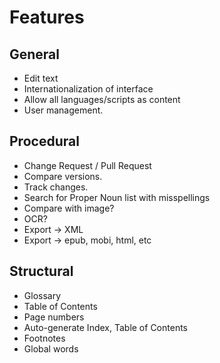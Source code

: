 # Features

## General
- Edit text
- Internationalization of interface
- Allow all languages/scripts as content
- User management.

## Procedural
- Change Request / Pull Request
- Compare versions.
- Track changes.
- Search for Proper Noun list with misspellings
- Compare with image?
- OCR?
- Export -> XML
- Export -> epub, mobi, html, etc

## Structural
- Glossary
- Table of Contents
- Page numbers
- Auto-generate Index, Table of Contents
- Footnotes
- Global words


